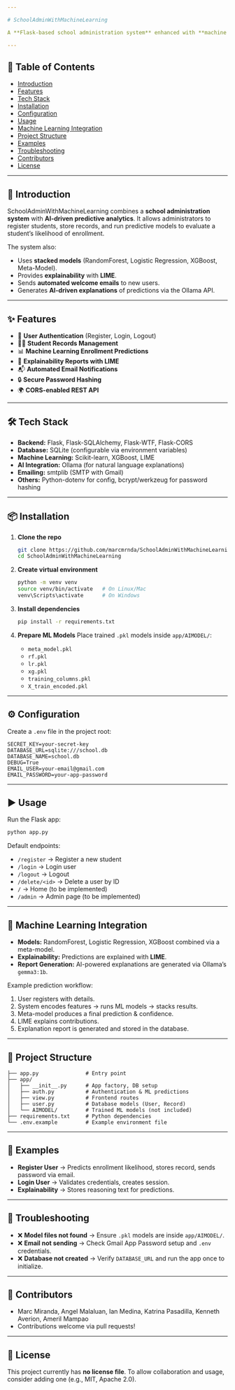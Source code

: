 ```yaml
---

# SchoolAdminWithMachineLearning

A **Flask-based school administration system** enhanced with **machine learning** to predict student enrollment likelihood. The system manages user registration, authentication, and student records, while integrating predictive analytics (using stacking models and LIME explainability) to provide insights into student enrollment decisions.

---
```


## 📑 Table of Contents

* [Introduction](#introduction)
* [Features](#features)
* [Tech Stack](#tech-stack)
* [Installation](#installation)
* [Configuration](#configuration)
* [Usage](#usage)
* [Machine Learning Integration](#machine-learning-integration)
* [Project Structure](#project-structure)
* [Examples](#examples)
* [Troubleshooting](#troubleshooting)
* [Contributors](#contributors)
* [License](#license)

---

## 🚀 Introduction

SchoolAdminWithMachineLearning combines a **school administration system** with **AI-driven predictive analytics**.
It allows administrators to register students, store records, and run predictive models to evaluate a student’s likelihood of enrollment.

The system also:

* Uses **stacked models** (RandomForest, Logistic Regression, XGBoost, Meta-Model).
* Provides **explainability** with **LIME**.
* Sends **automated welcome emails** to new users.
* Generates **AI-driven explanations** of predictions via the Ollama API.

---

## ✨ Features

* 🔐 **User Authentication** (Register, Login, Logout)
* 🧑‍🎓 **Student Records Management**
* 📊 **Machine Learning Enrollment Predictions**
* 🧾 **Explainability Reports with LIME**
* 📬 **Automated Email Notifications**
* 🔒 **Secure Password Hashing**
* 🌍 **CORS-enabled REST API**

---

## 🛠 Tech Stack

* **Backend:** Flask, Flask-SQLAlchemy, Flask-WTF, Flask-CORS
* **Database:** SQLite (configurable via environment variables)
* **Machine Learning:** Scikit-learn, XGBoost, LIME
* **AI Integration:** Ollama (for natural language explanations)
* **Emailing:** smtplib (SMTP with Gmail)
* **Others:** Python-dotenv for config, bcrypt/werkzeug for password hashing

---

## 📦 Installation

1. **Clone the repo**

   ```bash
   git clone https://github.com/marcmrnda/SchoolAdminWithMachineLearning.git
   cd SchoolAdminWithMachineLearning
   ```

2. **Create virtual environment**

   ```bash
   python -m venv venv
   source venv/bin/activate   # On Linux/Mac
   venv\Scripts\activate      # On Windows
   ```

3. **Install dependencies**

   ```bash
   pip install -r requirements.txt
   ```

4. **Prepare ML Models**
   Place trained `.pkl` models inside `app/AIMODEL/`:

   * `meta_model.pkl`
   * `rf.pkl`
   * `lr.pkl`
   * `xg.pkl`
   * `training_columns.pkl`
   * `X_train_encoded.pkl`

---

## ⚙️ Configuration

Create a `.env` file in the project root:

```env
SECRET_KEY=your-secret-key
DATABASE_URL=sqlite:///school.db
DATABASE_NAME=school.db
DEBUG=True
EMAIL_USER=your-email@gmail.com
EMAIL_PASSWORD=your-app-password
```

---

## ▶️ Usage

Run the Flask app:

```bash
python app.py
```

Default endpoints:

* `/register` → Register a new student
* `/login` → Login user
* `/logout` → Logout
* `/delete/<id>` → Delete a user by ID
* `/` → Home (to be implemented)
* `/admin` → Admin page (to be implemented)

---

## 🤖 Machine Learning Integration

* **Models:** RandomForest, Logistic Regression, XGBoost combined via a meta-model.
* **Explainability:** Predictions are explained with **LIME**.
* **Report Generation:** AI-powered explanations are generated via Ollama’s `gemma3:1b`.

Example prediction workflow:

1. User registers with details.
2. System encodes features → runs ML models → stacks results.
3. Meta-model produces a final prediction & confidence.
4. LIME explains contributions.
5. Explanation report is generated and stored in the database.

---

## 📂 Project Structure

```
├── app.py               # Entry point
├── app/
│   ├── __init__.py      # App factory, DB setup
│   ├── auth.py          # Authentication & ML predictions
│   ├── view.py          # Frontend routes
│   ├── user.py          # Database models (User, Record)
│   └── AIMODEL/         # Trained ML models (not included)
├── requirements.txt     # Python dependencies
└── .env.example         # Example environment file
```

---

## 📖 Examples

* **Register User** → Predicts enrollment likelihood, stores record, sends password via email.
* **Login User** → Validates credentials, creates session.
* **Explainability** → Stores reasoning text for predictions.

---

## 🐛 Troubleshooting

* ❌ **Model files not found** → Ensure `.pkl` models are inside `app/AIMODEL/`.
* ❌ **Email not sending** → Check Gmail App Password setup and `.env` credentials.
* ❌ **Database not created** → Verify `DATABASE_URL` and run the app once to initialize.

---

## 👥 Contributors

* Marc Miranda, Angel Malaluan, Ian Medina, Katrina Pasadilla, Kenneth Averion, Ameril Mampao
* Contributions welcome via pull requests!

---

## 📜 License

This project currently has **no license file**.
To allow collaboration and usage, consider adding one (e.g., MIT, Apache 2.0).
